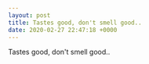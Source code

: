 ```yaml
---
layout: post
title: Tastes good, don't smell good..
date: 2020-02-27 22:47:18 +0000
---
```


Tastes good, don't smell good..

